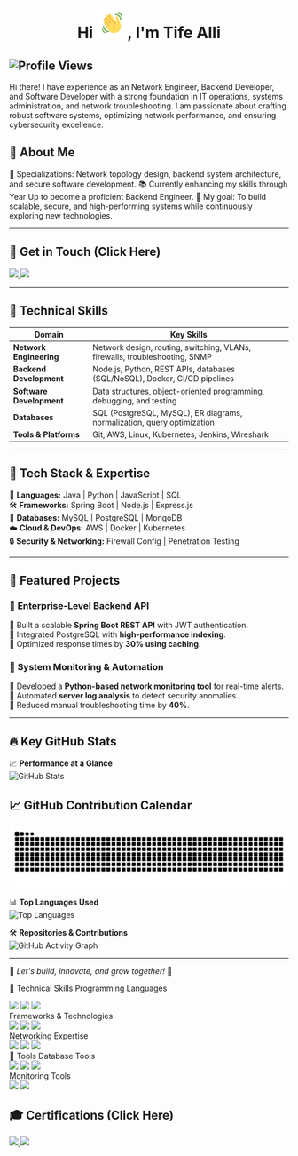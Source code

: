 <h1 align="center">Hi <img src="https://github.com/Joshua-omolewa/joshua-omolewa/blob/98a6f340a42861c2d1d58301ae9bd4fa6271dff1/Img/Wave.gif" height="55px" width="55px">, I'm Tife Alli</h1>

![Profile Views](https://komarev.com/ghpvc/?username=YourGitHubUsername&color=blue&style=flat-square)
--

Hi there! I have experience as an Network Engineer, Backend Developer, and Software Developer with a strong foundation in IT operations, systems administration, and network troubleshooting. I am passionate about crafting robust software systems, optimizing network performance, and ensuring cybersecurity excellence.

## 📌 About Me
🌟 Specializations: Network topology design, backend system architecture, and secure software development.
📚 Currently enhancing my skills through Year Up to become a proficient Backend Engineer.
🎯 My goal: To build scalable, secure, and high-performing systems while continuously exploring new technologies.

---

## 🤝 Get in Touch (Click Here)
</a> <a href="https://www.linkedin.com/in/tife-alli-66090b185/)"> <img src="https://img.shields.io/badge/LinkedIn-0077B5?style=for-the-badge&logo=LinkedIn&logoColor=white" /> </a> <a href="mailto:tifealli28@gmail.com"> <img src="https://img.shields.io/badge/Email-D14836?style=for-the-badge&logo=Gmail&logoColor=white" /> </a> </div>

---

## 🚀 **Technical Skills**  

| **Domain**               | **Key Skills**                                                                 |
|--------------------------|------------------------------------------------------------------------------|
| **Network Engineering**  | Network design, routing, switching, VLANs, firewalls, troubleshooting, SNMP  |
| **Backend Development**  | Node.js, Python, REST APIs, databases (SQL/NoSQL), Docker, CI/CD pipelines    |
| **Software Development** | Data structures, object-oriented programming, debugging, and testing         |
| **Databases**            | SQL (PostgreSQL, MySQL), ER diagrams, normalization, query optimization       |
| **Tools & Platforms**    | Git, AWS, Linux, Kubernetes, Jenkins, Wireshark                              |

---

## 💼 Tech Stack & Expertise  

🚀 **Languages:** Java | Python | JavaScript | SQL  
🛠 **Frameworks:** Spring Boot | Node.js | Express.js  
💾 **Databases:** MySQL | PostgreSQL | MongoDB  
☁️ **Cloud & DevOps:** AWS | Docker | Kubernetes  
🔒 **Security & Networking:** Firewall Config | Penetration Testing  

---

## 📂 Featured Projects  

### 🔹 **Enterprise-Level Backend API**  
🔹 Built a scalable **Spring Boot REST API** with JWT authentication.  
🔹 Integrated PostgreSQL with **high-performance indexing**.  
🔹 Optimized response times by **30% using caching**.  

### 🔹 **System Monitoring & Automation**  
🔹 Developed a **Python-based network monitoring tool** for real-time alerts.  
🔹 Automated **server log analysis** to detect security anomalies.  
🔹 Reduced manual troubleshooting time by **40%**.  

---

## 🔥 Key GitHub Stats  

📈 **Performance at a Glance**  
![GitHub Stats](https://github-readme-stats.vercel.app/api?username=nujabesploo&show_icons=true&theme=gruvbox)  

## 📈 GitHub Contribution Calendar

![Snake animation](https://github.com/nujabesploo/nujabesploo/blob/output/github-contribution-grid-snake.svg)

📊 **Top Languages Used**  
![Top Languages](https://github-readme-stats.vercel.app/api/top-langs/?username=nujabesploo&layout=compact&theme=tokyonight)  

🛠 **Repositories & Contributions**  
![GitHub Activity Graph](https://github-readme-activity-graph.vercel.app/graph?username=nujabesploo&theme=github)  

---
🌟 *Let's build, innovate, and grow together!* 🚀  

🚀 Technical Skills
Programming Languages
<div> <img src="https://img.shields.io/badge/-Java-007396?&style=for-the-badge&logo=Java&logoColor=white" /> <img src="https://img.shields.io/badge/-Python-3776AB?&style=for-the-badge&logo=Python&logoColor=white" /> <img src="https://img.shields.io/badge/-SQL-336791?&style=for-the-badge&logo=PostgreSQL&logoColor=white" /> </div>
Frameworks & Technologies
<div> <img src="https://img.shields.io/badge/-Spring_Boot-6DB33F?&style=for-the-badge&logo=Spring&logoColor=white" /> <img src="https://img.shields.io/badge/-REST_API-FF6F00?&style=for-the-badge&logo=rest-api&logoColor=white" /> <img src="https://img.shields.io/badge/-JDBC-FF6600?&style=for-the-badge&logo=Java&logoColor=white" /> </div>
Networking Expertise
<div> <img src="https://img.shields.io/badge/-Wireshark-1679A7?&style=for-the-badge&logo=Wireshark&logoColor=white" /> <img src="https://img.shields.io/badge/-Suricata-EF3B2D?&style=for-the-badge&logo=Suricata&logoColor=white" /> <img src="https://img.shields.io/badge/-Cisco_Packet_Tracer-1BA0D7?&style=for-the-badge&logo=Cisco&logoColor=white" /> </div>
🔧 Tools
Database Tools
<div> <img src="https://img.shields.io/badge/-PostgreSQL-336791?&style=for-the-badge&logo=PostgreSQL&logoColor=white" /> <img src="https://img.shields.io/badge/-MySQL-4479A1?&style=for-the-badge&logo=MySQL&logoColor=white" /> <img src="https://img.shields.io/badge/-SQLite-003B57?&style=for-the-badge&logo=SQLite&logoColor=white" /> </div>
Monitoring Tools
<div> <img src="https://img.shields.io/badge/-Prometheus-E6522C?&style=for-the-badge&logo=Prometheus&logoColor=white" /> <img src="https://img.shields.io/badge/-Grafana-F46800?&style=for-the-badge&logo=Grafana&logoColor=white" /> </div>

## 🎓 Certifications (Click Here)
<div> <a href="https://www.credly.com/badges/00f69835-ce23-4330-977c-c286941d8333/linked_in_profile"> <img src="https://img.shields.io/badge/-AWS_Cloud_Practitioner-FF9900?&style=for-the-badge&logo=Amazon-AWS&logoColor=white" />  <a href="https://www.credly.com/badges/d69ec60f-34b2-4279-98a0-7901488d6a1f"> <img src="https://img.shields.io/badge/-CCNA-1BA0D7?&style=for-the-badge&logo=Cisco&logoColor=white" /> 


